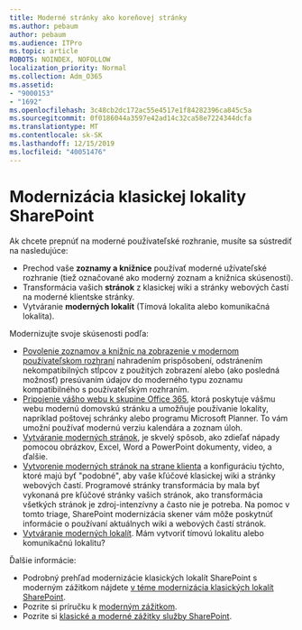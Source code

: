 ```yaml
---
title: Moderné stránky ako koreňovej stránky
ms.author: pebaum
author: pebaum
ms.audience: ITPro
ms.topic: article
ROBOTS: NOINDEX, NOFOLLOW
localization_priority: Normal
ms.collection: Adm_O365
ms.assetid:
- "9000153"
- "1692"
ms.openlocfilehash: 3c48cb2dc172ac55e4517e1f84282396ca845c5a
ms.sourcegitcommit: 0f0186044a3597e42ad14c32ca58e7224344dcfa
ms.translationtype: MT
ms.contentlocale: sk-SK
ms.lasthandoff: 12/15/2019
ms.locfileid: "40051476"
---
```

# <a name="modernize-your-classic-sharepoint-site"></a>Modernizácia klasickej lokality SharePoint

Ak chcete prepnúť na moderné používateľské rozhranie, musíte sa sústrediť na nasledujúce:

- Prechod vaše **zoznamy a knižnice** používať moderné užívateľské rozhranie (tiež označované ako moderný zoznam a knižnica skúsenosti).
- Transformácia vašich **stránok** z klasickej wiki a stránky webových častí na moderné klientske stránky.
- Vytváranie **moderných lokalít** (Tímová lokalita alebo komunikačná lokalita).

Modernizujte svoje skúsenosti podľa:
- [Povolenie zoznamov a knižníc na zobrazenie v modernom používateľskom rozhraní](https://docs.microsoft.com/sharepoint/dev/transform/modernize-userinterface-lists-and-libraries) nahradením prispôsobení, odstránením nekompatibilných stĺpcov z použitých zobrazení alebo (ako posledná možnosť) presúvaním údajov do moderného typu zoznamu kompatibilného s používateľským rozhraním.
- [Pripojenie vášho webu k skupine Office 365](https://docs.microsoft.com/sharepoint/dev/transform/modernize-connect-to-office365-group), ktorá poskytuje vášmu webu modernú domovskú stránku a umožňuje používanie lokality, napríklad poštovej schránky alebo programu Microsoft Planner. To vám umožní používať modernú verziu kalendára a zoznam úloh.
- [Vytváranie moderných stránok](https://support.office.com/article/create-and-use-modern-pages-on-a-sharepoint-site-b3d46deb-27a6-4b1e-87b8-df851e503dec), je skvelý spôsob, ako zdieľať nápady pomocou obrázkov, Excel, Word a PowerPoint dokumenty, video, a ďalšie.
- [Vytvorenie moderných stránok na strane klienta](https://docs.microsoft.com/sharepoint/dev/transform/modernize-userinterface-site-pages) a konfiguráciu týchto, ktoré majú byť "podobné", aby vaše kľúčové klasickej wiki a stránky webových častí. Programové stránky transformácia by mala byť vykonaná pre kľúčové stránky vašich stránok, ako transformácia všetkých stránok je zdroj-intenzívny a často nie je potreba. Na pomoc v tomto triage, SharePoint modernizácia skener vám môže poskytnúť informácie o používaní aktuálnych wiki a webových častí stránok.
- [Vytváranie moderných lokalít](https://support.office.com/article/create-a-team-site-in-sharepoint-ef10c1e7-15f3-42a3-98aa-b5972711777d). Mám vytvoriť tímovú lokalitu alebo komunikačnú lokalitu?

Ďalšie informácie: 
- Podrobný prehľad modernizácie klasických lokalít SharePoint s moderným zážitkom nájdete [v téme modernizácia klasických lokalít SharePoint](https://docs.microsoft.com/sharepoint/dev/transform/modernize-classic-sites).
- Pozrite si príručku k [moderným zážitkom](https://docs.microsoft.com/sharepoint/guide-to-sharepoint-modern-experience).
- Pozrite si [klasické a moderné zážitky služby SharePoint](https://support.office.com/article/sharepoint-classic-and-modern-experiences-5725c103-505d-4a6e-9350-300d3ec7d73f). 




